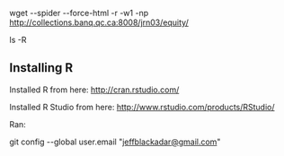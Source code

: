 

wget --spider --force-html -r -w1 -np http://collections.banq.qc.ca:8008/jrn03/equity/

ls -R

## Installing R

Installed R from here: http://cran.rstudio.com/

Installed R Studio from here: http://www.rstudio.com/products/RStudio/

Ran:

git config --global user.email "jeffblackadar@gmail.com"
